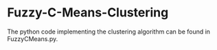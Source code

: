 # Fuzzy-C-Means-Clustering
The python code implementing the clustering algorithm can be found in FuzzyCMeans.py.

